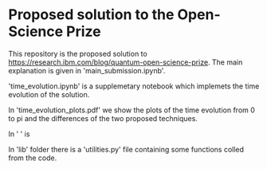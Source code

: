 # Proposed solution to the Open-Science Prize

This repository is the proposed solution to https://research.ibm.com/blog/quantum-open-science-prize. The main explanation is given in 'main_submission.ipynb'.

'time_evolution.ipynb' is a supplemetary notebook which implemets the time evolution of the solution.

In 'time_evolution_plots.pdf' we show the plots of the time evolution from 0 to pi and the differences of the two proposed techniques. 

In ' ' is 

In 'lib' folder there is a 'utilities.py' file containing some functions colled from the code.